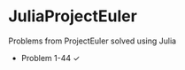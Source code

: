 JuliaProjectEuler
=================

Problems from ProjectEuler solved using Julia

- Problem 1-44  ✓
